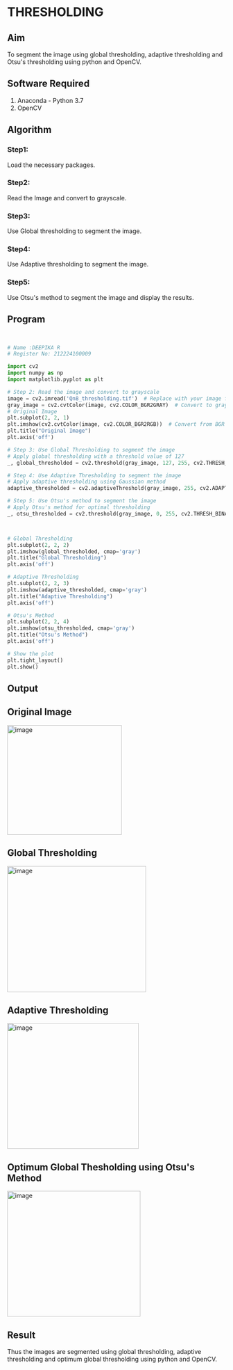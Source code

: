 # THRESHOLDING
## Aim
To segment the image using global thresholding, adaptive thresholding and Otsu's thresholding using python and OpenCV.

## Software Required
1. Anaconda - Python 3.7
2. OpenCV

## Algorithm

### Step1:
Load the necessary packages.

### Step2:
Read the Image and convert to grayscale.

### Step3:
Use Global thresholding to segment the image.

### Step4:
Use Adaptive thresholding to segment the image.

### Step5:
Use Otsu's method to segment the image and display the results.

## Program

```python


# Name :DEEPIKA R
# Register No: 212224100009

import cv2
import numpy as np
import matplotlib.pyplot as plt

# Step 2: Read the image and convert to grayscale
image = cv2.imread('Qn8_thresholding.tif')  # Replace with your image file path
gray_image = cv2.cvtColor(image, cv2.COLOR_BGR2GRAY)  # Convert to grayscale
# Original Image
plt.subplot(2, 2, 1)
plt.imshow(cv2.cvtColor(image, cv2.COLOR_BGR2RGB))  # Convert from BGR to RGB for display
plt.title("Original Image")
plt.axis('off')

# Step 3: Use Global Thresholding to segment the image
# Apply global thresholding with a threshold value of 127
_, global_thresholded = cv2.threshold(gray_image, 127, 255, cv2.THRESH_BINARY)

# Step 4: Use Adaptive Thresholding to segment the image
# Apply adaptive thresholding using Gaussian method
adaptive_thresholded = cv2.adaptiveThreshold(gray_image, 255, cv2.ADAPTIVE_THRESH_GAUSSIAN_C, cv2.THRESH_BINARY, 11, 2)

# Step 5: Use Otsu's method to segment the image
# Apply Otsu's method for optimal thresholding
_, otsu_thresholded = cv2.threshold(gray_image, 0, 255, cv2.THRESH_BINARY + cv2.THRESH_OTSU)



# Global Thresholding
plt.subplot(2, 2, 2)
plt.imshow(global_thresholded, cmap='gray')
plt.title("Global Thresholding")
plt.axis('off')

# Adaptive Thresholding
plt.subplot(2, 2, 3)
plt.imshow(adaptive_thresholded, cmap='gray')
plt.title("Adaptive Thresholding")
plt.axis('off')

# Otsu's Method
plt.subplot(2, 2, 4)
plt.imshow(otsu_thresholded, cmap='gray')
plt.title("Otsu's Method")
plt.axis('off')

# Show the plot
plt.tight_layout()
plt.show()
```
## Output

## Original Image
<img width="264" height="252" alt="image" src="https://github.com/user-attachments/assets/eb60f543-bc60-408d-916b-18ff2e1b61f5" />

## Global Thresholding
<img width="320" height="290" alt="image" src="https://github.com/user-attachments/assets/6f8c081a-93f0-4eef-80be-41ee5a8c50a5" />

## Adaptive Thresholding
<img width="303" height="289" alt="image" src="https://github.com/user-attachments/assets/c6371366-c2fd-4afb-8e05-ac7befdc0f63" />

## Optimum Global Thesholding using Otsu's Method
<img width="307" height="289" alt="image" src="https://github.com/user-attachments/assets/17a5074c-b851-403b-a949-ed88fb6baee1" />

## Result
Thus the images are segmented using global thresholding, adaptive thresholding and optimum global thresholding using python and OpenCV.

